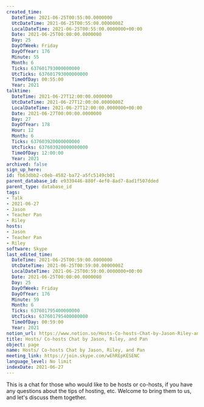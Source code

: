 ```yaml
---
created_time:
  DateTime: 2021-06-25T00:55:00.0000000
  UtcDateTime: 2021-06-25T00:55:00.0000000Z
  LocalDateTime: 2021-06-25T00:55:00.0000000+00:00
  Date: 2021-06-25T00:00:00.0000000
  Day: 25
  DayOfWeek: Friday
  DayOfYear: 176
  Minute: 55
  Month: 6
  Ticks: 637601793000000000
  UtcTicks: 637601793000000000
  TimeOfDay: 00:55:00
  Year: 2021
talktime:
  DateTime: 2021-06-27T12:00:00.0000000
  UtcDateTime: 2021-06-27T12:00:00.0000000Z
  LocalDateTime: 2021-06-27T12:00:00.0000000+00:00
  Date: 2021-06-27T00:00:00.0000000
  Day: 27
  DayOfYear: 178
  Hour: 12
  Month: 6
  Ticks: 637603920000000000
  UtcTicks: 637603920000000000
  TimeOfDay: 12:00:00
  Year: 2021
archived: false
sign_up_here: 
id: fb63dbb2-c0eb-4582-ba72-a5fc5149cb01
parent_database_id: e9339446-880f-4ef0-8ad7-8ad1f507dded
parent_type: database_id
tags:
- Talk
- 2021-06-27
- Jason
- Teacher Pan
- Riley
hosts:
- Jason
- Teacher Pan
- Riley
software: Skype
last_edited_time:
  DateTime: 2021-06-25T00:59:00.0000000
  UtcDateTime: 2021-06-25T00:59:00.0000000Z
  LocalDateTime: 2021-06-25T00:59:00.0000000+00:00
  Date: 2021-06-25T00:00:00.0000000
  Day: 25
  DayOfWeek: Friday
  DayOfYear: 176
  Minute: 59
  Month: 6
  Ticks: 637601795400000000
  UtcTicks: 637601795400000000
  TimeOfDay: 00:59:00
  Year: 2021
notion_url: https://www.notion.so/Hosts-Co-hosts-Chat-by-Jason-Riley-and-Pan-fb63dbb2c0eb4582ba72a5fc5149cb01
title: Hosts/ Co-hosts Chat by Jason, Riley, and Pan
object: page
name: Hosts/ Co-hosts Chat by Jason, Riley, and Pan
meeting_link: https://join.skype.com/wEhREpKESENC
language_level: No limit
indexDate: 2021-06-27
---
```


This is a chat for those who would like to be hosts or co-hosts, if you have any questions about the tips of hosting, etc. Welcome to bring them to us, and let's discuss them together.

